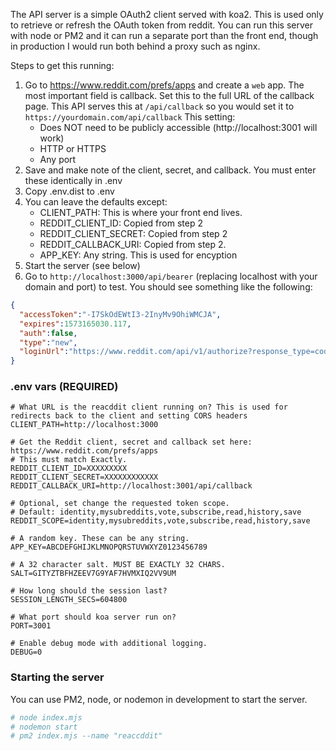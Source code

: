The API server is a simple OAuth2 client served with koa2. This is used only to retrieve or refresh the OAuth token from reddit. You can run this server with node or PM2 and it can run a separate port than the front end, though in production I would run both behind a proxy such as nginx.

Steps to get this running:

1. Go to https://www.reddit.com/prefs/apps and create a `web` app. The most important field is callback. Set this to the full URL of the callback page. This API serves this at `/api/callback` so you would set it to `https://yourdomain.com/api/callback` This setting:
	* Does NOT need to be publicly accessible (http://localhost:3001 will work)
	* HTTP or HTTPS
	* Any port
2. Save and make note of the client, secret, and callback. You must enter these identically in .env
3. Copy .env.dist to .env
4. You can leave the defaults except:
	* CLIENT_PATH: This is where your front end lives.
	* REDDIT_CLIENT_ID: Copied from step 2
	* REDDIT_CLIENT_SECRET: Copied from step 2
	* REDDIT_CALLBACK_URI: Copied from step 2.
	* APP_KEY: Any string. This is used for encyption
5. Start the server (see below)
6. Go to `http://localhost:3000/api/bearer` (replacing localhost with your domain and port) to test. You should see something like the following:

```json
{
  "accessToken":"-I7SkOdEWtI3-2InyMv9OhiWMCJA",
  "expires":1573165030.117,
  "auth":false,
  "type":"new",
  "loginUrl":"https://www.reddit.com/api/v1/authorize?response_type=code&client_id=CeCPAHQqyb4kBA&redirect_uri=https%3A%2F%2Fmydomain%2Fapi%2Fcallback&scope=identity%20mysubreddits%20vote%20subscribe%20read%20history%20save&state=4155fe14-85c7-43c9-b94f-c3c87199d527&duration=permanent"
}
```
 
### .env vars (REQUIRED)
```
# What URL is the reacddit client running on? This is used for redirects back to the client and setting CORS headers
CLIENT_PATH=http://localhost:3000

# Get the Reddit client, secret and callback set here: https://www.reddit.com/prefs/apps
# This must match Exactly.
REDDIT_CLIENT_ID=XXXXXXXXX
REDDIT_CLIENT_SECRET=XXXXXXXXXXXX
REDDIT_CALLBACK_URI=http://localhost:3001/api/callback

# Optional, set change the requested token scope.
# Default: identity,mysubreddits,vote,subscribe,read,history,save
REDDIT_SCOPE=identity,mysubreddits,vote,subscribe,read,history,save

# A random key. These can be any string.
APP_KEY=ABCDEFGHIJKLMNOPQRSTUVWXYZ0123456789

# A 32 character salt. MUST BE EXACTLY 32 CHARS.
SALT=GITYZTBFHZEEV7G9YAF7HVMXIQ2VV9UM

# How long should the session last?
SESSION_LENGTH_SECS=604800

# What port should koa server run on?
PORT=3001

# Enable debug mode with additional logging.
DEBUG=0
```

### Starting the server
You can use PM2, node, or nodemon in development to start the server.

```bash
# node index.mjs
# nodemon start
# pm2 index.mjs --name "reaccddit"
```